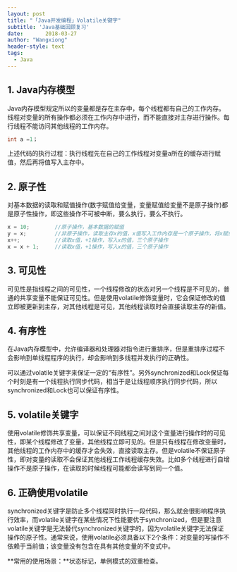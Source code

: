 ```yaml
---
layout: post
title: "「Java并发编程」Volatile关键字"
subtitle: 'Java基础回顾复习'
date:       2018-03-27
author: "Wangxiong"
header-style: text
tags:
  - Java
---
```

## 1. Java内存模型

Java内存模型规定所以的变量都是存在主存中，每个线程都有自己的工作内存。线程对变量的所有操作都必须在工作内存中进行，而不能直接对主存进行操作。每行线程不能访问其他线程的工作内存。

```java
int a =1；
```

上述代码的执行过程：执行线程先在自己的工作线程对变量a所在的缓存进行赋值，然后再将值写入主存中。

## 2. 原子性

对基本数据的读取和赋值操作(数字赋值给变量，变量赋值给变量不是原子操作)都是原子性操作，即这些操作不可被中断，要么执行，要么不执行。

```java
x = 10;        //原子操作，基本数据的赋值
y = x;         //非原子操作，读取主存x的值，x值写入工作内存是一个原子操作，将x赋值给爷y也是一个原子操作
x++;           //读取x值，+1操作，写入x的值，三个原子操作
x = x + 1;     //读取x值，+1操作，写入x的值，三个原子操作
```

## 3. 可见性

可见性是指线程之间的可见性，一个线程修改的状态对另一个线程是不可见的，普通的共享变量不能保证可见性。但是使用volatile修饰变量时，它会保证修改的值立即被更新到主存，对其他线程是可见，其他线程读取时会直接读取主存的新值。

## 4. 有序性

在Java内存模型中，允许编译器和处理器对指令进行重排序，但是重排序过程不会影响到单线程程序的执行，却会影响到多线程并发执行的正确性。 

可以通过volatile关键字来保证一定的“有序性”。另外synchronized和Lock保证每个时刻是有一个线程执行同步代码，相当于是让线程顺序执行同步代码，所以synchronized和Lock也可以保证有序性。

## 5. volatile关键字

使用volatile修饰共享变量，可以保证不同线程之间对这个变量进行操作时的可见性，即某个线程修改了变量，其他线程立即可见的。但是只有线程在修改变量时，其他线程的工作内存中的缓存才会失效，直接读取主存。但是volatile不保证原子性，即对变量的读取不会保证其他线程工作线程缓存失效。比如多个线程进行自增操作不是原子操作，在读取的时候线程可能都会读写到同一个值。

## 6. 正确使用volatile

synchronized关键字是防止多个线程同时执行一段代码，那么就会很影响程序执行效率，而volatile关键字在某些情况下性能要优于synchronized，但是要注意volatile关键字是无法替代synchronized关键字的，因为volatile关键字无法保证操作的原子性。通常来说，使用volatile必须具备以下2个条件：对变量的写操作不依赖于当前值；该变量没有包含在具有其他变量的不变式中。

**常用的使用场景：**状态标记，单例模式的双重检查。

